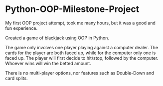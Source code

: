 # Python-OOP-Milestone-Project

My first OOP project attempt, took me many hours, but it was a good and fun experience.

Created a game of blackjack using OOP in Python.

The game only involves one player playing against a computer dealer.
The cards for the player are both faced up, while for the computer only one is faced up.
The player will first decide to hit/stop, followed by the computer.
Whoever wins will win the betted amount.

There is no multi-player options, nor features such as Double-Down and card splits.
